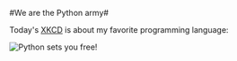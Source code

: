 #We are the Python army#

Today's [XKCD](http://xkcd.com/) is about my favorite programming language:

![Python sets you free!](http://imgs.xkcd.com/comics/python.png)

